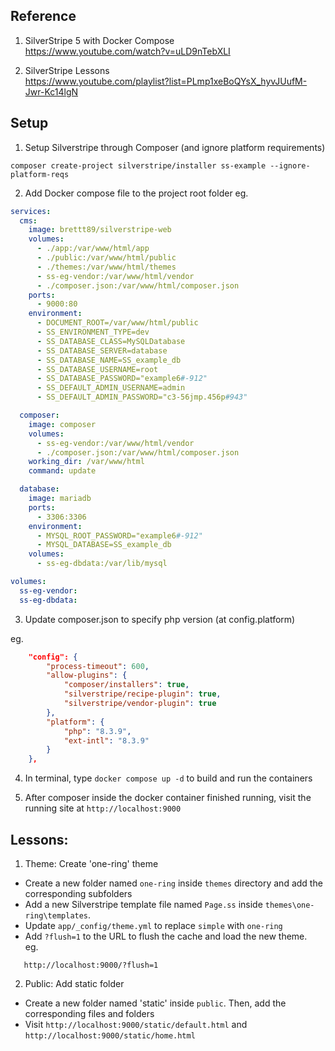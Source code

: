 ## Reference

1. SilverStripe 5 with Docker Compose \
https://www.youtube.com/watch?v=uLD9nTebXLI

2. SilverStripe Lessons \
https://www.youtube.com/playlist?list=PLmp1xeBoQYsX_hyvJUufM-Jwr-Kc14lgN


## Setup

1. Setup Silverstripe through Composer (and ignore platform requirements)

```console
composer create-project silverstripe/installer ss-example --ignore-platform-reqs
```

2. Add Docker compose file to the project root folder
eg.
```yml
services:
  cms:
    image: brettt89/silverstripe-web
    volumes:
      - ./app:/var/www/html/app
      - ./public:/var/www/html/public
      - ./themes:/var/www/html/themes
      - ss-eg-vendor:/var/www/html/vendor
      - ./composer.json:/var/www/html/composer.json
    ports:
      - 9000:80
    environment:
      - DOCUMENT_ROOT=/var/www/html/public
      - SS_ENVIRONMENT_TYPE=dev
      - SS_DATABASE_CLASS=MySQLDatabase
      - SS_DATABASE_SERVER=database
      - SS_DATABASE_NAME=SS_example_db
      - SS_DATABASE_USERNAME=root
      - SS_DATABASE_PASSWORD="example6#-912"
      - SS_DEFAULT_ADMIN_USERNAME=admin
      - SS_DEFAULT_ADMIN_PASSWORD="c3-56jmp.456p#943"

  composer:
    image: composer
    volumes:
      - ss-eg-vendor:/var/www/html/vendor
      - ./composer.json:/var/www/html/composer.json
    working_dir: /var/www/html
    command: update

  database:
    image: mariadb
    ports:
      - 3306:3306
    environment:
      - MYSQL_ROOT_PASSWORD="example6#-912"
      - MYSQL_DATABASE=SS_example_db
    volumes:
      - ss-eg-dbdata:/var/lib/mysql

volumes:
  ss-eg-vendor:
  ss-eg-dbdata:
```

3. Update composer.json to specify php version (at config.platform)

eg.
```json
    "config": {
        "process-timeout": 600,
        "allow-plugins": {
            "composer/installers": true,
            "silverstripe/recipe-plugin": true,
            "silverstripe/vendor-plugin": true
        },
        "platform": {
            "php": "8.3.9",
            "ext-intl": "8.3.9"
        }
    },
```

4. In terminal, type `docker compose up -d` to build and run the containers

5. After composer inside the docker container finished running, visit the running site at `http://localhost:9000`


## Lessons:

1. Theme: Create 'one-ring' theme
  - Create a new folder named `one-ring` inside `themes` directory and add the corresponding subfolders
  - Add a new Silverstripe template file named `Page.ss` inside `themes\one-ring\templates`.
  - Update `app/_config/theme.yml` to replace `simple` with `one-ring`
  - Add `?flush=1` to the URL to flush the cache and load the new theme. \
  eg.
  ```
     http://localhost:9000/?flush=1
  ```

2. Public: Add static folder
  - Create a new folder named 'static' inside `public`. Then, add the corresponding files and folders
  - Visit `http://localhost:9000/static/default.html` and `http://localhost:9000/static/home.html`


